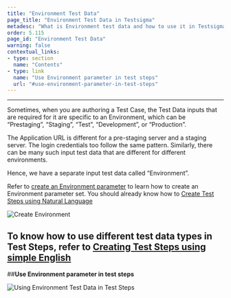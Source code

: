 ```yaml
---
title: "Environment Test Data"
page_title: "Environment Test Data in Testsigma"
metadesc: "What is Environment test data and how to use it in Testsigma"
order: 5.115
page_id: "Environment Test Data"
warning: false
contextual_links:
- type: section
  name: "Contents"
- type: link
  name: "Use Environment parameter in test steps"
  url: "#use-environment-parameter-in-test-steps"
---
```

---

Sometimes, when you are authoring a Test Case, the Test Data inputs that are required for it are specific to an Environment, which can be “Prestaging”, “Staging”, “Test”, “Development”, or “Production”.

The Application URL is different for a pre-staging server and a staging server. The login credentials too follow the same pattern. Similarly, there can be many such input test data that are different for different environments.

Hence, we have a separate input test data called “Environment”. 

Refer to [create an Environment parameter](https://testsigma.com/docs/test-data/create-environment-data/) to learn how to create an Environment parameter set. You should already know how to [Create Test Steps using Natural Language](https://testsigma.com/docs/test-cases/create-steps-nl/overview/)

![Create Environment](https://docs.testsigma.com/images/environment/create-environment.gif)

To know how to use different test data types in Test Steps, refer to [Creating Test Steps using simple English](https://testsigma.com/docs/test-cases/step-types/natural-language/)
---
##**Use Environment parameter in test steps**

![Using Environment Test Data in Test Steps](https://docs.testsigma.com/images/environment/environment-testdata-usage-test-steps-gif.gif)



